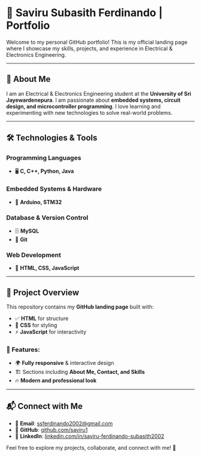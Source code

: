 # 🚀 Saviru Subasith Ferdinando | Portfolio

Welcome to my personal GitHub portfolio! This is my official landing page where I showcase my skills, projects, and experience in Electrical & Electronics Engineering.

---

## 🌟 About Me

I am an Electrical & Electronics Engineering student at the **University of Sri Jayewardenepura**. I am passionate about **embedded systems, circuit design, and microcontroller programming**. I love learning and experimenting with new technologies to solve real-world problems.

---

## 🛠️ Technologies & Tools

### **Programming Languages**
- 🖥 **C, C++, Python, Java**

### **Embedded Systems & Hardware**
- 🔌 **Arduino, STM32**

### **Database & Version Control**
- 🗄 **MySQL**
- 🔗 **Git**

### **Web Development**
- 🎨 **HTML, CSS, JavaScript**

---

## 📂 Project Overview

This repository contains my **GitHub landing page** built with:
- ✅ **HTML** for structure
- 🎨 **CSS** for styling
- ⚡ **JavaScript** for interactivity

### 🎯 Features:
- 🌍 **Fully responsive** & interactive design
- 🏗️ Sections including **About Me, Contact, and Skills**
- 🔥 **Modern and professional look**

---

## 📬 Connect with Me

- 📧 **Email**: [ssferdinando2002@gmail.com](mailto:ssferdinando2002@gmail.com)
- 🔗 **GitHub**: [github.com/saviru1](https://github.com/saviru1)
- 💼 **LinkedIn**: [linkedin.com/in/saviru-ferdinando-subasith2002](https://www.linkedin.com/in/saviru-ferdinando-subasith2002/)

Feel free to explore my projects, collaborate, and connect with me! 🚀


